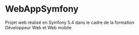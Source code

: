 # WebAppSymfony
Projet web réalisé en Symfony 5.4 dans le cadre de la formation Développeur Web et Web mobile
